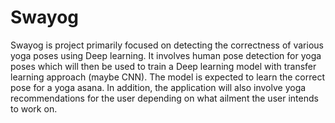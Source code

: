 # Swayog
Swayog is project primarily focused on detecting the correctness of various yoga poses using Deep learning. It involves human pose detection for yoga poses which will then be used to train a Deep learning model with transfer learning approach (maybe CNN). The model is expected to learn the correct pose for a yoga asana. In addition, the application will also involve yoga recommendations for the user depending on what ailment the user intends to work on.
